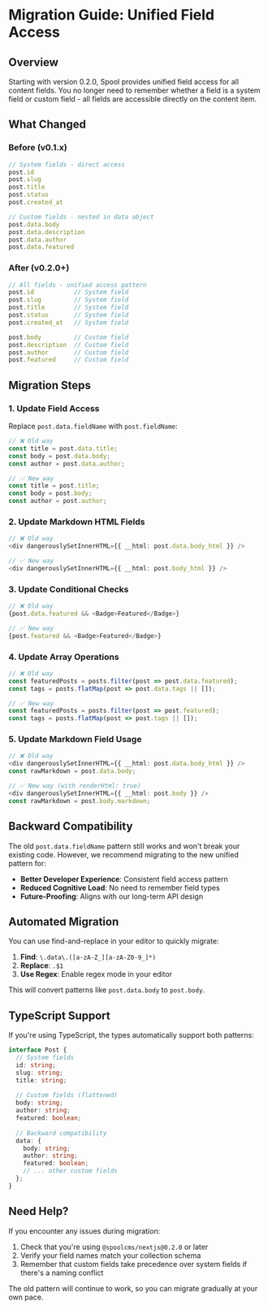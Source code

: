 # Migration Guide: Unified Field Access

## Overview

Starting with version 0.2.0, Spool provides unified field access for all content fields. You no longer need to remember whether a field is a system field or custom field - all fields are accessible directly on the content item.

## What Changed

### Before (v0.1.x)
```typescript
// System fields - direct access
post.id
post.slug
post.title
post.status
post.created_at

// Custom fields - nested in data object
post.data.body
post.data.description
post.data.author
post.data.featured
```

### After (v0.2.0+)
```typescript
// All fields - unified access pattern
post.id           // System field
post.slug         // System field
post.title        // System field
post.status       // System field
post.created_at   // System field

post.body         // Custom field
post.description  // Custom field
post.author       // Custom field
post.featured     // Custom field
```

## Migration Steps

### 1. Update Field Access
Replace `post.data.fieldName` with `post.fieldName`:

```typescript
// ❌ Old way
const title = post.data.title;
const body = post.data.body;
const author = post.data.author;

// ✅ New way
const title = post.title;
const body = post.body;
const author = post.author;
```

### 2. Update Markdown HTML Fields
```typescript
// ❌ Old way
<div dangerouslySetInnerHTML={{ __html: post.data.body_html }} />

// ✅ New way
<div dangerouslySetInnerHTML={{ __html: post.body_html }} />
```

### 3. Update Conditional Checks
```typescript
// ❌ Old way
{post.data.featured && <Badge>Featured</Badge>}

// ✅ New way
{post.featured && <Badge>Featured</Badge>}
```

### 4. Update Array Operations
```typescript
// ❌ Old way
const featuredPosts = posts.filter(post => post.data.featured);
const tags = posts.flatMap(post => post.data.tags || []);

// ✅ New way
const featuredPosts = posts.filter(post => post.featured);
const tags = posts.flatMap(post => post.tags || []);
```

### 5. Update Markdown Field Usage
```typescript
// ❌ Old way
<div dangerouslySetInnerHTML={{ __html: post.data.body_html }} />
const rawMarkdown = post.data.body;

// ✅ New way (with renderHtml: true)
<div dangerouslySetInnerHTML={{ __html: post.body }} />
const rawMarkdown = post.body.markdown;
```

## Backward Compatibility

The old `post.data.fieldName` pattern still works and won't break your existing code. However, we recommend migrating to the new unified pattern for:

- **Better Developer Experience**: Consistent field access pattern
- **Reduced Cognitive Load**: No need to remember field types
- **Future-Proofing**: Aligns with our long-term API design

## Automated Migration

You can use find-and-replace in your editor to quickly migrate:

1. **Find**: `\.data\.([a-zA-Z_][a-zA-Z0-9_]*)`
2. **Replace**: `.$1`
3. **Use Regex**: Enable regex mode in your editor

This will convert patterns like `post.data.body` to `post.body`.

## TypeScript Support

If you're using TypeScript, the types automatically support both patterns:

```typescript
interface Post {
  // System fields
  id: string;
  slug: string;
  title: string;
  
  // Custom fields (flattened)
  body: string;
  author: string;
  featured: boolean;
  
  // Backward compatibility
  data: {
    body: string;
    author: string;
    featured: boolean;
    // ... other custom fields
  };
}
```

## Need Help?

If you encounter any issues during migration:

1. Check that you're using `@spoolcms/nextjs@0.2.0` or later
2. Verify your field names match your collection schema
3. Remember that custom fields take precedence over system fields if there's a naming conflict

The old pattern will continue to work, so you can migrate gradually at your own pace.